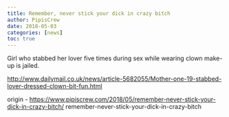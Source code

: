 ```yaml
---
title: Remember, never stick your dick in crazy bitch
author: PipisCrew
date: 2018-05-03
categories: [news]
toc: true
---
```


Girl who stabbed her lover five times during sex while wearing clown make-up is jailed.

http://www.dailymail.co.uk/news/article-5682055/Mother-one-19-stabbed-lover-dressed-clown-bit-fun.html

origin - https://www.pipiscrew.com/2018/05/remember-never-stick-your-dick-in-crazy-bitch/ remember-never-stick-your-dick-in-crazy-bitch